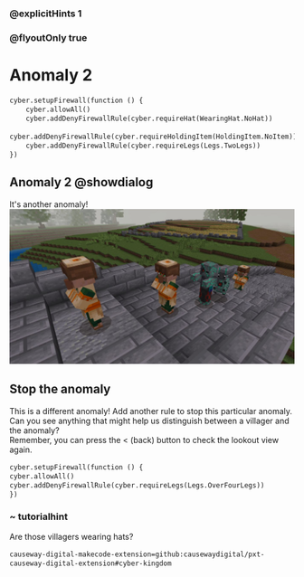 ### @explicitHints 1
### @flyoutOnly true

# Anomaly 2

```ghost
cyber.setupFirewall(function () {
    cyber.allowAll()
    cyber.addDenyFirewallRule(cyber.requireHat(WearingHat.NoHat))
    cyber.addDenyFirewallRule(cyber.requireHoldingItem(HoldingItem.NoItem))
    cyber.addDenyFirewallRule(cyber.requireLegs(Legs.TwoLegs))
})

```

## Anomaly 2 @showdialog
It's another anomaly!   
![Anomaly](https://raw.githubusercontent.com/CausewayDigital/Minecraft-EE-MakeCode/main/tutorials/cyber-kingdom/firewall/images/level_3.jpg)


## Stop the anomaly
This is a different anomaly! Add another rule to stop this particular anomaly. 
Can you see anything that might help us distinguish between a villager and the anomaly?   
Remember, you can press the < (back) button to check the lookout view again.


```template
cyber.setupFirewall(function () {
cyber.allowAll()
cyber.addDenyFirewallRule(cyber.requireLegs(Legs.OverFourLegs))
})
```

### ~ tutorialhint
Are those villagers wearing hats?


```package
causeway-digital-makecode-extension=github:causewaydigital/pxt-causeway-digital-extension#cyber-kingdom
```
